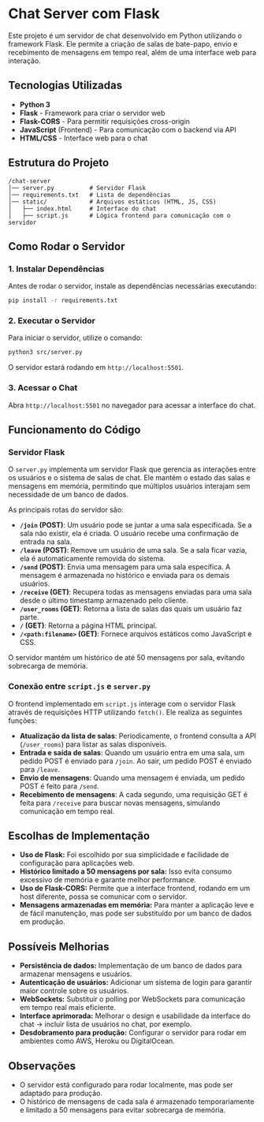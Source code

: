# Chat Server com Flask

Este projeto é um servidor de chat desenvolvido em Python utilizando o framework Flask. Ele permite a criação de salas de bate-papo, envio e recebimento de mensagens em tempo real, além de uma interface web para interação.

## Tecnologias Utilizadas

- **Python 3**
- **Flask** - Framework para criar o servidor web
- **Flask-CORS** - Para permitir requisições cross-origin
- **JavaScript** (Frontend) - Para comunicação com o backend via API
- **HTML/CSS** - Interface web para o chat

## Estrutura do Projeto

```
/chat-server
│── server.py          # Servidor Flask
│── requirements.txt   # Lista de dependências
│── static/            # Arquivos estáticos (HTML, JS, CSS)
│   ├── index.html     # Interface do chat
│   ├── script.js      # Lógica frontend para comunicação com o servidor
```

## Como Rodar o Servidor

### 1. Instalar Dependências
Antes de rodar o servidor, instale as dependências necessárias executando:
```sh
pip install -r requirements.txt
```

### 2. Executar o Servidor
Para iniciar o servidor, utilize o comando:
```sh
python3 src/server.py
```
O servidor estará rodando em `http://localhost:5501`.

### 3. Acessar o Chat
Abra `http://localhost:5501` no navegador para acessar a interface do chat.

## Funcionamento do Código

### Servidor Flask
O `server.py` implementa um servidor Flask que gerencia as interações entre os usuários e o sistema de salas de chat. Ele mantém o estado das salas e mensagens em memória, permitindo que múltiplos usuários interajam sem necessidade de um banco de dados.

As principais rotas do servidor são:
- **`/join` (POST)**: Um usuário pode se juntar a uma sala especificada. Se a sala não existir, ela é criada. O usuário recebe uma confirmação de entrada na sala.
- **`/leave` (POST)**: Remove um usuário de uma sala. Se a sala ficar vazia, ela é automaticamente removida do sistema.
- **`/send` (POST)**: Envia uma mensagem para uma sala específica. A mensagem é armazenada no histórico e enviada para os demais usuários.
- **`/receive` (GET)**: Recupera todas as mensagens enviadas para uma sala desde o último timestamp armazenado pelo cliente.
- **`/user_rooms` (GET)**: Retorna a lista de salas das quais um usuário faz parte.
- **`/` (GET)**: Retorna a página HTML principal.
- **`/<path:filename>` (GET)**: Fornece arquivos estáticos como JavaScript e CSS.

O servidor mantém um histórico de até 50 mensagens por sala, evitando sobrecarga de memória.

### Conexão entre `script.js` e `server.py`
O frontend implementado em `script.js` interage com o servidor Flask através de requisições HTTP utilizando `fetch()`. Ele realiza as seguintes funções:
- **Atualização da lista de salas**: Periodicamente, o frontend consulta a API (`/user_rooms`) para listar as salas disponíveis.
- **Entrada e saída de salas**: Quando um usuário entra em uma sala, um pedido POST é enviado para `/join`. Ao sair, um pedido POST é enviado para `/leave`.
- **Envio de mensagens**: Quando uma mensagem é enviada, um pedido POST é feito para `/send`.
- **Recebimento de mensagens**: A cada segundo, uma requisição GET é feita para `/receive` para buscar novas mensagens, simulando comunicação em tempo real.

## Escolhas de Implementação

- **Uso de Flask:** Foi escolhido por sua simplicidade e facilidade de configuração para aplicações web.
- **Histórico limitado a 50 mensagens por sala:** Isso evita consumo excessivo de memória e garante melhor performance.
- **Uso de Flask-CORS:** Permite que a interface frontend, rodando em um host diferente, possa se comunicar com o servidor.
- **Mensagens armazenadas em memória:** Para manter a aplicação leve e de fácil manutenção, mas pode ser substituído por um banco de dados em produção.

## Possíveis Melhorias

- **Persistência de dados:** Implementação de um banco de dados para armazenar mensagens e usuários.
- **Autenticação de usuários:** Adicionar um sistema de login para garantir maior controle sobre os usuários.
- **WebSockets:** Substituir o polling por WebSockets para comunicação em tempo real mais eficiente.
- **Interface aprimorada:** Melhorar o design e usabilidade da interface do chat -> incluir lista de usuários no chat, por exemplo.
- **Desdobramento para produção:** Configurar o servidor para rodar em ambientes como AWS, Heroku ou DigitalOcean.

## Observações
- O servidor está configurado para rodar localmente, mas pode ser adaptado para produção.
- O histórico de mensagens de cada sala é armazenado temporariamente e limitado a 50 mensagens para evitar sobrecarga de memória.

